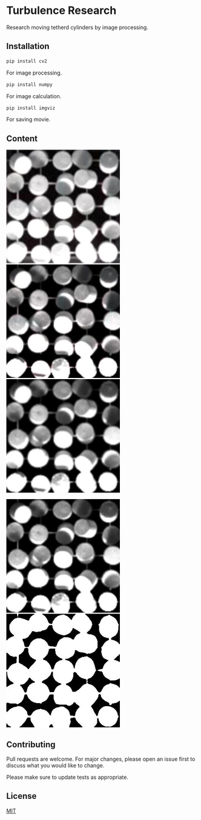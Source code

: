 # Turbulence Research

Research moving tetherd cylinders by image processing.

## Installation

```bash
pip install cv2
```
For image processing.

```bash
pip install numpy
```
For image calculation.

```bash
pip install imgviz
```
For saving movie.

## Content

![Original](https://github.com/wkotaro/Research/blob/master/original/cylinder_46/00000000.jpg)  ![Gamma](https://github.com/wkotaro/Research/blob/master/gamma/cylinder_46/00000000.jpg)  ![Gauus](https://github.com/wkotaro/Research/blob/master/gauss/cylinder_46/00000000.jpg)

![Gray](https://github.com/wkotaro/Research/blob/master/gray/cylinder_46/00000000.jpg)![out](https://github.com/wkotaro/Research/blob/master/out/cylinder_46/00000000.jpg)

## Contributing
Pull requests are welcome. For major changes, please open an issue first to discuss what you would like to change.

Please make sure to update tests as appropriate.

## License
[MIT](https://choosealicense.com/licenses/mit/)
